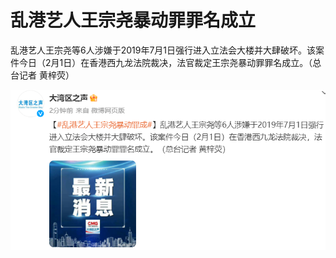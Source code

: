 # 乱港艺人王宗尧暴动罪罪名成立

乱港艺人王宗尧等6人涉嫌于2019年7月1日强行进入立法会大楼并大肆破坏。该案件今日（2月1日）在香港西九龙法院裁决，法官裁定王宗尧暴动罪罪名成立。（总台记者
黄梓荧） ​​​

![2bf325ae5d95f64c51c497a5985be35c.jpg](https://raw.githubusercontent.com/qqhsx/qqnews_image/main/2024/02/01/乱港艺人王宗尧暴动罪罪名成立/2bf325ae5d95f64c51c497a5985be35c.jpg)

